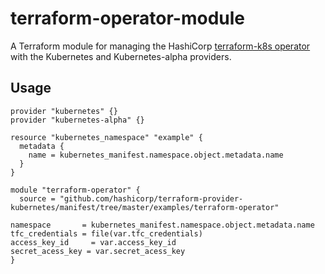 # terraform-operator-module

A Terraform module for managing the HashiCorp [terraform-k8s operator](https://github.com/hashicorp/terraform-k8s) with the Kubernetes and Kubernetes-alpha providers. 

## Usage
```
provider "kubernetes" {}
provider "kubernetes-alpha" {}

resource "kubernetes_namespace" "example" {
  metadata {
    name = kubernetes_manifest.namespace.object.metadata.name
  }
}

module "terraform-operator" {
  source = "github.com/hashicorp/terraform-provider-kubernetes/manifest/tree/master/examples/terraform-operator"

namespace       = kubernetes_manifest.namespace.object.metadata.name
tfc_credentials = file(var.tfc_credentials)
access_key_id     = var.access_key_id
secret_acess_key = var.secret_acess_key
}
```

